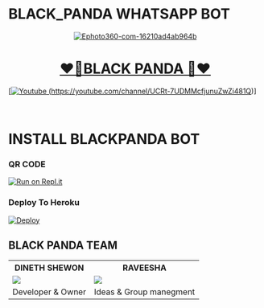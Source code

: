# BLACK_PANDA WHATSAPP BOT
<div align="center">
<a href="https://ibb.co/zhs6W4y"><img src="https://i.ibb.co/ccJYKrG/Ephoto360-com-16210ad4ab964b.jpg" alt="Ephoto360-com-16210ad4ab964b" border="0"></a><br /><a target='_blank' href='https://the-crosswordsolver.com/offbeat-parisian-tourist-sites-6-letters'>
<h1>❤️🐼BLACK PANDA 🐼❤️</h1>
</div>
<p align="center">
 
    

[![Youtube](https://img.shields.io/badge/SL_Shewon%20@_Shewa_Creations%20YouTube%20Channel-ff0000?style=flat&labelColor=224242&logoColor=white&for-the-badge&logo=youtube)
 (https://youtube.com/channel/UCRt-7UDMMcfjunuZwZi481Q)] 
  
 <br>


    
<h1>INSTALL BLACKPANDA BOT</h1> 

### QR CODE
[![Run on Repl.it](https://repl.it/badge/github/quiec/whatsasena)]()


      
### Deploy To Heroku
[![Deploy](https://www.herokucdn.com/deploy/button.svg)](https://github.com/botkolla1/Black_Panda.git)

</div>


<div aline='left'><h2> BLACK PANDA TEAM </h2></div>

<table><tr><th> DINETH SHEWON</th><th>RAVEESHA</th></tr><tr><td><a href="https://www.youtube.com/channel/UCRt-7UDMMcfjunuZwZi481Q"><img src="https://i.ibb.co/3spMBT9/IMG-20210417-173918.jpg"></a></td><td><a href="https://www.youtube.com/channel/UCRt-7UDMMcfjunuZwZi481Q"><img src="https://i.ibb.co/FHFSxcP/IMG-20220219-WA0042.jpg"></a></td></tr><tr><td> Developer & Owner</td><td>Ideas & Group manegment
            


